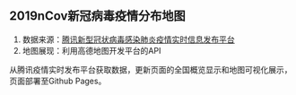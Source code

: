 ## 2019nCov新冠病毒疫情分布地图

1. 数据来源：[腾讯新型冠状病毒感染肺炎疫情实时信息发布平台](https://news.qq.com/zt2020/page/feiyan.htm)
2. 地图展现：利用高德地图开发平台的API

从腾讯疫情实时发布平台获取数据，更新页面的全国概览显示和地图可视化展示，页面部署至Github Pages。
